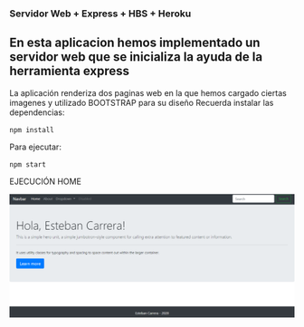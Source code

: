 ### Servidor Web + Express + HBS + Heroku
En esta aplicacion hemos implementado un servidor web que se inicializa la ayuda de la herramienta express
--
La aplicación renderiza dos paginas web en la que hemos cargado ciertas imagenes y utilizado BOOTSTRAP para su diseño
Recuerda instalar las dependencias:

```
npm install
```

Para ejecutar:

```
npm start
```

EJECUCIÓN HOME

 ![Screenshot](home.png) 


